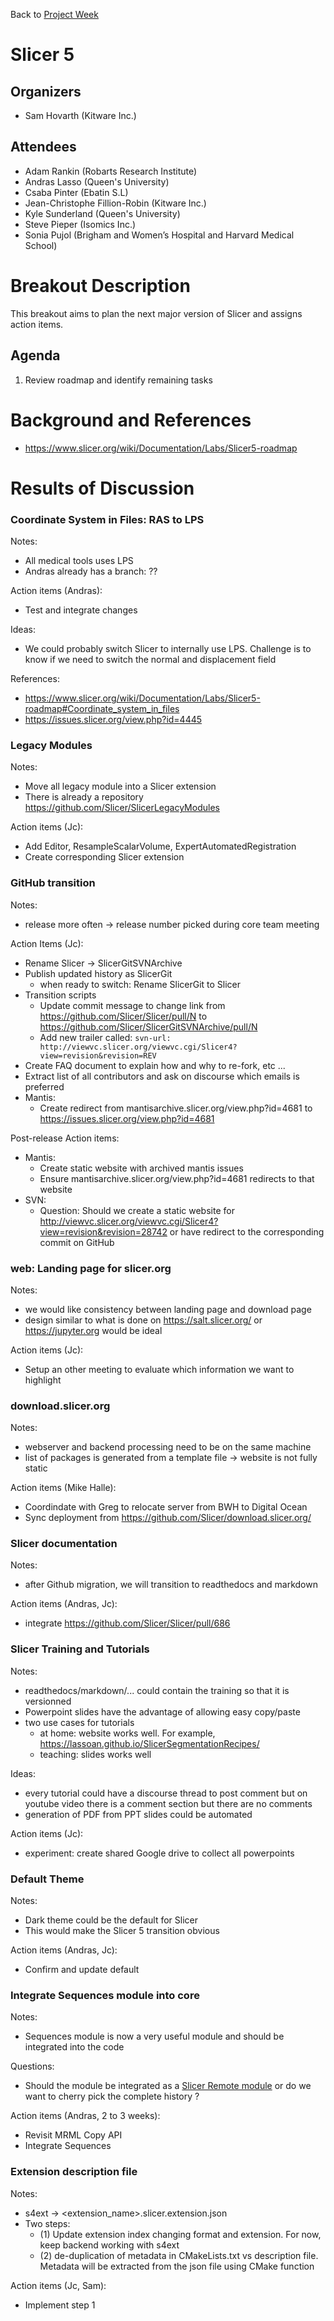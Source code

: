 Back to [Project Week](../../README.md)

# Slicer 5

## Organizers

- Sam Hovarth (Kitware Inc.)

## Attendees

- Adam Rankin (Robarts Research Institute)
- Andras Lasso (Queen's University)
- Csaba Pinter (Ebatin S.L)
- Jean-Christophe Fillion-Robin (Kitware Inc.)
- Kyle Sunderland (Queen's University) 
- Steve Pieper (Isomics Inc.)
- Sonia Pujol (Brigham and Women’s Hospital and Harvard Medical School)

# Breakout Description

This breakout aims to plan the next major version of Slicer and assigns action items.

## Agenda

<!-- Describe topics and schedule. -->

1. Review roadmap and identify remaining tasks


# Background and References

* https://www.slicer.org/wiki/Documentation/Labs/Slicer5-roadmap


# Results of Discussion

<!-- To be filled out after the event. -->

### Coordinate System in Files: RAS to LPS

Notes:
* All medical tools uses LPS
* Andras already has a branch: ??

Action items (Andras):
  * Test and integrate changes

Ideas:
* We could probably switch Slicer to internally use LPS. Challenge is to know if we need to switch the normal and displacement field

References:
* https://www.slicer.org/wiki/Documentation/Labs/Slicer5-roadmap#Coordinate_system_in_files
* https://issues.slicer.org/view.php?id=4445

### Legacy Modules

Notes:
* Move all legacy module into a Slicer extension
* There is already a repository https://github.com/Slicer/SlicerLegacyModules

Action items (Jc):
* Add Editor, ResampleScalarVolume, ExpertAutomatedRegistration
* Create corresponding Slicer extension

### GitHub transition

Notes:
* release more often -> release number picked during core team meeting

Action Items (Jc):
* Rename Slicer -> SlicerGitSVNArchive
* Publish updated history as SlicerGit
  * when ready to switch: Rename SlicerGit to Slicer
* Transition scripts
  * Update commit message to change link from https://github.com/Slicer/Slicer/pull/N  to https://github.com/Slicer/SlicerGitSVNArchive/pull/N
  * Add new trailer called: `svn-url: http://viewvc.slicer.org/viewvc.cgi/Slicer4?view=revision&revision=REV`
* Create FAQ document to explain how and why to re-fork, etc ...
* Extract list of all contributors and ask on discourse which emails is preferred
* Mantis:
  * Create redirect from mantisarchive.slicer.org/view.php?id=4681 to https://issues.slicer.org/view.php?id=4681
  
Post-release Action items:
* Mantis:
  * Create static website with archived mantis issues
  * Ensure mantisarchive.slicer.org/view.php?id=4681 redirects to that website
* SVN:
  * Question: Should we create a static website for http://viewvc.slicer.org/viewvc.cgi/Slicer4?view=revision&revision=28742 or have redirect to the corresponding commit on GitHub

### web: Landing page for slicer.org

Notes:
* we would like consistency between landing page and download page
* design similar to what is done on https://salt.slicer.org/ or https://jupyter.org would be ideal

Action items (Jc):
* Setup an other meeting to evaluate which information we want to highlight

### download.slicer.org

Notes:
* webserver and backend processing need to be on the same machine
* list of packages is generated from a template file -> website is not fully static

Action items (Mike Halle):
* Coordindate with Greg to relocate server from BWH to Digital Ocean
* Sync deployment from https://github.com/Slicer/download.slicer.org/

### Slicer documentation

Notes:
* after Github migration, we will transition to readthedocs and markdown

Action items (Andras, Jc):
* integrate https://github.com/Slicer/Slicer/pull/686 

### Slicer Training and Tutorials

Notes:
* readthedocs/markdown/... could contain the training so that it is versionned
* Powerpoint slides have the advantage of allowing easy copy/paste
* two use cases for tutorials
  * at home: website works well. For example, https://lassoan.github.io/SlicerSegmentationRecipes/
  * teaching: slides works well
  
Ideas:
* every tutorial could have a discourse thread to post comment but on youtube video there is a comment section but there are no comments
* generation of PDF from PPT slides could be automated

Action items (Jc):
* experiment: create shared Google drive to collect all powerpoints

### Default Theme

Notes:
* Dark theme could be the default for Slicer
* This would make the Slicer 5 transition obvious

Action items (Andras, Jc):
* Confirm and update default

### Integrate Sequences module into core

Notes:
* Sequences module is now a very useful module and should be integrated into the code

Questions:
* Should the module be integrated as a [Slicer Remote module](https://www.slicer.org/wiki/Documentation/Nightly/Developers/Build_system/Remote_Module) or do we want to cherry pick the complete history ? 

Action items (Andras, 2 to 3 weeks):
* Revisit MRML Copy API 
* Integrate Sequences

### Extension description file

Notes:
* s4ext -> <extension_name>.slicer.extension.json
* Two steps:
  * (1) Update extension index changing format and extension. For now, keep backend working with s4ext
  * (2) de-duplication of metadata in CMakeLists.txt vs description file. Metadata will be extracted from the json file using CMake function
  
Action items (Jc, Sam):
* Implement step 1
